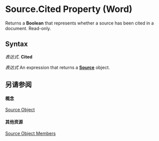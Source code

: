 
# Source.Cited Property (Word)

Returns a  **Boolean** that represents whether a source has been cited in a document. Read-only.


## Syntax

 _表达式_. **Cited**

 _表达式_ An expression that returns a **[Source](f90108a8-6432-a700-86ce-7b8f9e9c034b.md)** object.


## 另请参阅


#### 概念


[Source Object](f90108a8-6432-a700-86ce-7b8f9e9c034b.md)
#### 其他资源


[Source Object Members](http://msdn.microsoft.com/library/d1be6850-a26b-38cd-0107-15199fdecb61%28Office.15%29.aspx)
